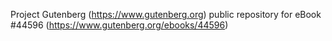 Project Gutenberg (https://www.gutenberg.org) public repository for eBook #44596 (https://www.gutenberg.org/ebooks/44596)
